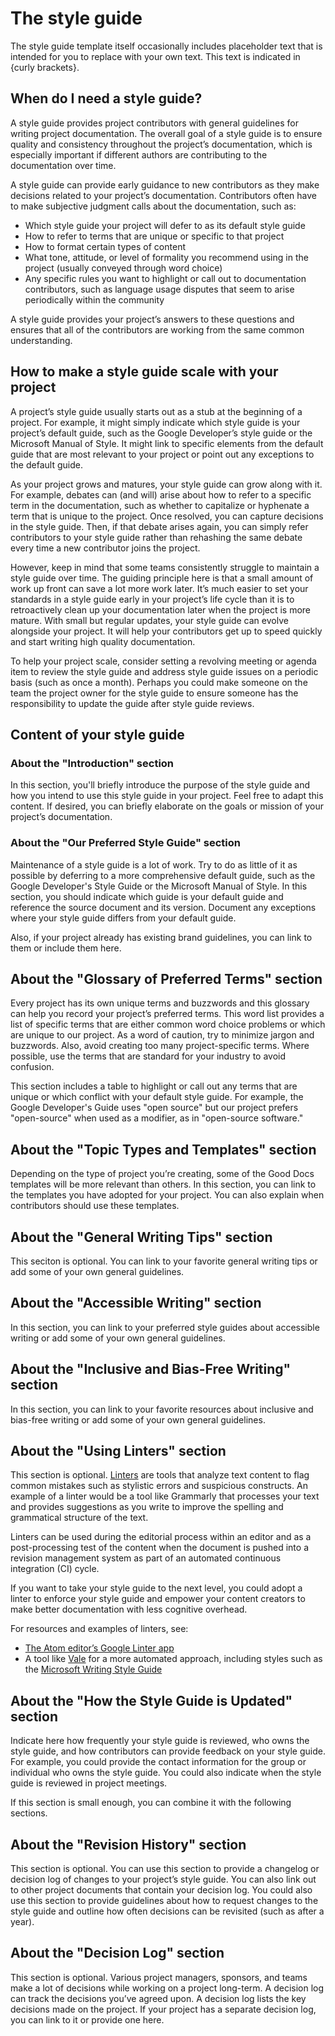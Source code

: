 # The style guide

The style guide template itself occasionally includes placeholder text that
is intended for you to replace with your own text. This text is indicated in
{curly brackets}.

## When do I need a style guide?

A style guide provides project contributors with general guidelines for writing
project documentation. The overall goal of a style guide is to ensure quality
and consistency throughout the project’s documentation, which is especially
important if different authors are contributing to the documentation over time.

A style guide can provide early guidance to new contributors as they make
decisions related to your project’s documentation. Contributors often have to
make subjective judgment calls about the documentation, such as:

- Which style guide your project will defer to as its default style guide
- How to refer to terms that are unique or specific to that project
- How to format certain types of content
- What tone, attitude, or level of formality you recommend using in the project
  (usually conveyed through word choice)
- Any specific rules you want to highlight or call out to documentation
  contributors, such as language usage disputes that seem to arise periodically
  within the community

A style guide provides your project’s answers to these questions and ensures
that all of the contributors are working from the same common understanding.

## How to make a style guide scale with your project

A project’s style guide usually starts out as a stub at the beginning of a
project. For example, it might simply indicate which style guide is your
project’s default guide, such as the Google Developer’s style guide or the
Microsoft Manual of Style. It might link to specific elements from the default
guide that are most relevant to your project or point out any exceptions to the
default guide.

As your project grows and matures, your style guide can grow along with it. For
example, debates can (and will) arise about how to refer to a specific term in
the documentation, such as whether to capitalize or hyphenate a term that is
unique to the project. Once resolved, you can capture decisions in the style
guide. Then, if that debate arises again, you can simply refer contributors to
your style guide rather than rehashing the same debate every time a new
contributor joins the project.

However, keep in mind that some teams consistently struggle to maintain a style
guide over time. The guiding principle here is that a small amount of work up
front can save a lot more work later. It’s much easier to set your standards in
a style guide early in your project’s life cycle than it is to retroactively
clean up your documentation later when the project is more mature. With small
but regular updates, your style guide can evolve alongside your project. It will
help your contributors get up to speed quickly and start writing high quality
documentation.

To help your project scale, consider setting a revolving meeting or agenda item
to review the style guide and address style guide issues on a periodic basis
(such as once a month). Perhaps you could make someone on the team the project
owner for the style guide to ensure someone has the responsibility to update the
guide after style guide reviews.

## Content of your style guide

### About the "Introduction" section

In this section, you'll briefly introduce the purpose of the style guide and how
you intend to use this style guide in your project. Feel free to adapt this
content. If desired, you can briefly elaborate on the goals or mission of your
project’s documentation.

### About the "Our Preferred Style Guide" section

Maintenance of a style guide is a lot of work. Try to do as little of it as
possible by deferring to a more comprehensive default guide, such as the Google
Developer's Style Guide or the Microsoft Manual of Style. In this section,
you should indicate which guide is your default guide and reference the source
document and its version. Document any exceptions where your style guide differs
from your default guide.

Also, if your project already has existing brand guidelines, you can link to
them or include them here.

## About the "Glossary of Preferred Terms" section

Every project has its own unique terms and buzzwords and this glossary can help
you record your project’s preferred terms. This word list provides a list of
specific terms that are either common word choice problems or which are unique
to our project. As a word of caution, try to minimize jargon and buzzwords.
Also, avoid creating too many project-specific terms. Where possible, use the
terms that are standard for your industry to avoid confusion.

This section includes a table to highlight or call out any terms that are unique
or which conflict with your default style guide. For example, the Google
Developer's Guide uses "open source" but our project prefers "open-source" when
used as a modifier, as in "open-source software."

## About the "Topic Types and Templates" section

Depending on the type of project you’re creating, some of the Good Docs
templates will be more relevant than others. In this section, you can link to
the templates you have adopted for your project. You can also explain when
contributors should use these templates.

## About the "General Writing Tips" section

This seciton is optional. You can link to your favorite general writing tips or
add some of your own general guidelines.

## About the "Accessible Writing" section

In this section, you can link to your preferred style guides about accessible
writing or add some of your own general guidelines.

## About the "Inclusive and Bias-Free Writing" section

In this section, you can link to your favorite resources about inclusive and
bias-free writing or add some of your own general guidelines.

## About the "Using Linters" section

This section is optional. [Linters](https://www.writethedocs.org/guide/tools/testing/#style-guide-checking-and-linting)
are tools that analyze text content to flag common mistakes such as stylistic
errors and suspicious constructs. An example of a linter would be a tool like
Grammarly that processes your text and provides suggestions as you write to
improve the spelling and grammatical structure of the text.

Linters can be used during the editorial process within an editor and as a
post-processing test of the content when the document is pushed into a revision
management system as part of an automated continuous integration (CI) cycle.

If you want to take your style guide to the next level, you could adopt a linter
to enforce your style guide and empower your content creators to make better
documentation with less cognitive overhead.

For resources and examples of linters, see:

- [The Atom editor’s Google Linter app](https://atom.io/packages/linter-google-styleguide)
- A tool like [Vale](https://www.writethedocs.org/guide/tools/testing/#vale)
  for a more automated approach, including styles such as the
  [Microsoft Writing Style Guide](https://github.com/errata-ai/styles)


## About the "How the Style Guide is Updated" section

Indicate here how frequently your style guide is reviewed, who owns the style
guide, and how contributors can provide feedback on your style guide. For
example, you could provide the contact information for the group or individual
who owns the style guide. You could also indicate when the style guide is
reviewed in project meetings.

If this section is small enough, you can combine it with the following sections.

## About the "Revision History" section

This section is optional. You can use this section to provide a changelog or
decision log of changes to your project’s style guide. You can also link out to
other project documents that contain your decision log. You could also use this
section to provide guidelines about how to request changes to the style guide
and outline how often decisions can be revisited (such as after a year).


## About the "Decision Log" section

This section is optional. Various project managers, sponsors, and teams make a
lot of decisions while working on a project long-term. A decision log can track
the decisions you’ve agreed upon. A decision log lists the key decisions made on
the project. If your project has a separate decision log, you can link to it or
provide one here.
